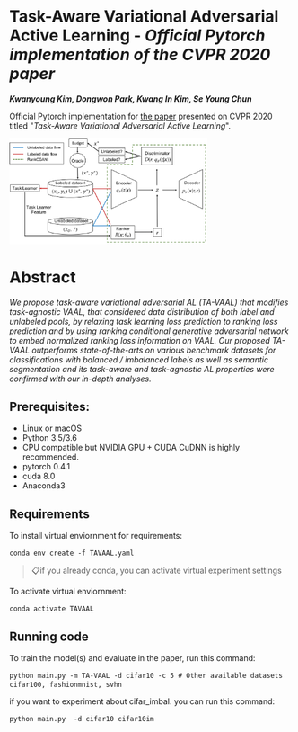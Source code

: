 # __Task-Aware Variational Adversarial Active Learning__ - _Official Pytorch implementation of the CVPR 2020 paper_

__*Kwanyoung Kim, Dongwon Park, Kwang In Kim, Se Young Chun*__

Official Pytorch implementation for [the paper](https://arxiv.org/pdf/2002.04709.pdf) presented on CVPR 2020 titled "_Task-Aware Variational Adversarial Active Learning_".


<img src="./Network.png" width="70%" height="70%" alt="Network"></img>

# Abstract
_We propose task-aware variational adversarial AL (TA-VAAL) that modifies task-agnostic VAAL, that considered data distribution of both label and
unlabeled pools, by relaxing task learning loss prediction to ranking loss prediction and by using ranking conditional
generative adversarial network to embed normalized ranking loss information on VAAL. Our proposed TA-VAAL outperforms state-of-the-arts on various benchmark datasets for
classifications with balanced / imbalanced labels as well as semantic segmentation and its task-aware and task-agnostic AL properties were confirmed with our in-depth analyses._
## Prerequisites:   
- Linux or macOS
- Python 3.5/3.6
- CPU compatible but NVIDIA GPU + CUDA CuDNN is highly recommended.
- pytorch 0.4.1
- cuda 8.0
- Anaconda3

## Requirements

To install virtual enviornment for requirements:

```setup
conda env create -f TAVAAL.yaml
```

> 📋if you already conda, you can activate virtual experiment settings

To activate virtual enviornment:

```activate
conda activate TAVAAL
```

## Running code

To train the model(s) and evaluate in the paper, run this command:

```train
python main.py -m TA-VAAL -d cifar10 -c 5 # Other available datasets cifar100, fashionmnist, svhn
```

if you want to experiment about cifar_imbal. you can run this command:

```
python main.py  -d cifar10 cifar10im
```
